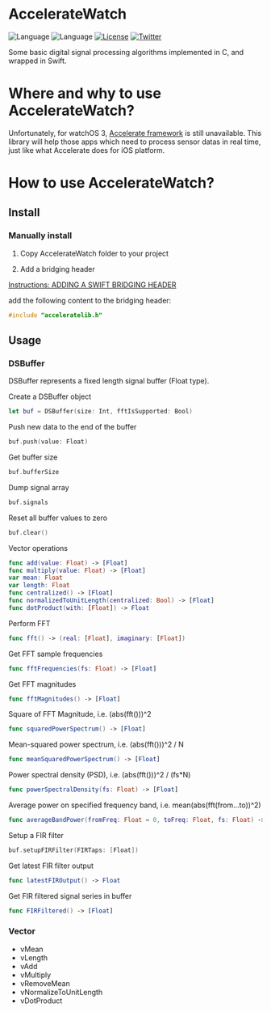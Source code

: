 # AccelerateWatch

![Language](https://img.shields.io/badge/language-C-lightgrey.svg?style=flat)
![Language](https://img.shields.io/badge/language-Swift-red.svg?style=flat)
[![License](http://img.shields.io/badge/license-MIT-lightgrey.svg?style=flat)](http://mit-license.org)
[![Twitter](https://img.shields.io/badge/twitter-mrbeetle-blue.svg?style=flat)](http://twitter.com/mrbeetle)

Some basic digital signal processing algorithms implemented in C, and wrapped in Swift.

# Where and why to use AccelerateWatch?

Unfortunately, for watchOS 3, [Accelerate framework](https://developer.apple.com/library/ios/documentation/Accelerate/Reference/AccelerateFWRef/) is still unavailable. This library will help those apps which need to process sensor datas in real time, just like what Accelerate does for iOS platform.

# How to use AccelerateWatch?

## Install

### Manually install

1. Copy AccelerateWatch folder to your project

2. Add a bridging header

[Instructions: ADDING A SWIFT BRIDGING HEADER](http://www.learnswiftonline.com/getting-started/adding-swift-bridging-header/)

add the following content to the bridging header:

```C
#include "acceleratelib.h"
```

## Usage

### DSBuffer

DSBuffer represents a fixed length signal buffer (Float type).

Create a DSBuffer object

```Swift
let buf = DSBuffer(size: Int, fftIsSupported: Bool)
```

Push new data to the end of the buffer

```Swift
buf.push(value: Float)
```

Get buffer size

```swift
buf.bufferSize
```

Dump signal array

```Swift
buf.signals
```

Reset all buffer values to zero

```swift
buf.clear()
```

Vector operations

```swift
func add(value: Float) -> [Float]
func multiply(value: Float) -> [Float]
var mean: Float
var length: Float
func centralized() -> [Float]
func normalizedToUnitLength(centralized: Bool) -> [Float]
func dotProduct(with: [Float]) -> Float
```

Perform FFT

```Swift
func fft() -> (real: [Float], imaginary: [Float])
```

Get FFT sample frequencies

```Swift
func fftFrequencies(fs: Float) -> [Float]
```

Get FFT magnitudes

```Swift
func fftMagnitudes() -> [Float]
```
Square of FFT Magnitude, i.e. (abs(fft()))^2

```swift
func squaredPowerSpectrum() -> [Float]
```

Mean-squared power spectrum, i.e. (abs(fft()))^2 / N

```swift
func meanSquaredPowerSpectrum() -> [Float]
```

Power spectral density (PSD), i.e. (abs(fft()))^2 / (fs*N)

```Swift
func powerSpectralDensity(fs: Float) -> [Float]
```

Average power on specified frequency band, i.e. mean(abs(fft(from...to))^2)

```swift
func averageBandPower(fromFreq: Float = 0, toFreq: Float, fs: Float) -> Float
```

Setup a FIR filter

```Swift
buf.setupFIRFilter(FIRTaps: [Float])
```

Get latest FIR filter output

```Swift
func latestFIROutput() -> Float
```

Get FIR filtered signal series in buffer

```Swift
func FIRFiltered() -> [Float]
```



### Vector

- vMean
- vLength
- vAdd
- vMultiply
- vRemoveMean
- vNormalizeToUnitLength
- vDotProduct

